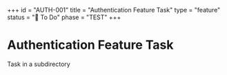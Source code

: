 +++
id = "AUTH-001"
title = "Authentication Feature Task"
type = "feature"
status = "🔴 To Do"
phase = "TEST"
+++

# Authentication Feature Task
Task in a subdirectory
